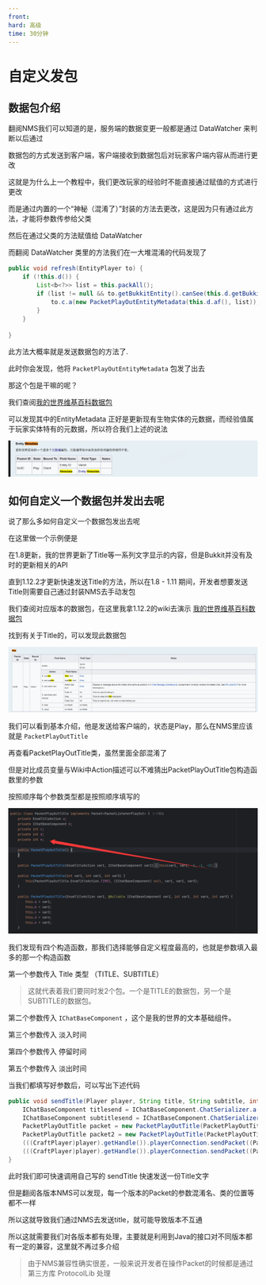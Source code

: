 ```yaml
---
front:
hard: 高级
time: 30分钟
---
```


# 自定义发包

## 数据包介绍

翻阅NMS我们可以知道的是，服务端的数据变更一般都是通过 DataWatcher 来判断以后通过

数据包的方式发送到客户端，客户端接收到数据包后对玩家客户端内容从而进行更改

这就是为什么上一个教程中，我们更改玩家的经验时不能直接通过赋值的方式进行更改

而是通过内置的一个“神秘（混淆了）”封装的方法去更改，这是因为只有通过此方法，才能将参数传参给父类

然后在通过父类的方法赋值给 DataWatcher 

而翻阅 DataWatcher 类里的方法我们在一大堆混淆的代码发现了 
```java
public void refresh(EntityPlayer to) {
    if (!this.d()) {
        List<b<?>> list = this.packAll();
        if (list != null && to.getBukkitEntity().canSee(this.d.getBukkitEntity())) {
            to.c.a(new PacketPlayOutEntityMetadata(this.d.af(), list));
        }
    }

}
```

此方法大概率就是发送数据包的方法了.

此时你会发现，他将 `PacketPlayOutEntityMetadata` 包发了出去

那这个包是干嘛的呢？

我们查阅[我的世界维基百科数据包](https://minecraft.wiki/w/Java_Edition_protocol/Packets?oldid=2772385)

可以发现其中的EntityMetadata 正好是更新现有生物实体的元数据，而经验值属于玩家实体特有的元数据，所以符合我们上述的说法

![](../images/0_20.png)

## 如何自定义一个数据包并发出去呢

说了那么多如何自定义一个数据包发出去呢

在这里做一个示例便是

在1.8更新，我的世界更新了Title等一系列文字显示的内容，但是Bukkit并没有及时的更新相关的API

直到1.12.2才更新快速发送Title的方法，所以在1.8 - 1.11 期间，开发者想要发送Title则需要自己通过封装NMS去手动发包

我们查阅对应版本的数据包，在这里我拿1.12.2的wiki去演示 [我的世界维基百科数据包](https://minecraft.wiki/w/Java_Edition_protocol/Packets?oldid=2772385)

找到有关于Title的，可以发现此数据包

![](../images/0_21.png)

我们可以看到基本介绍，他是发送给客户端的，状态是Play，那么在NMS里应该就是 `PacketPlayOutTitle` 

再查看PacketPlayOutTitle类，虽然里面全部混淆了

但是对比成员变量与Wiki中Action描述可以不难猜出PacketPlayOutTitle包构造函数里的参数

按照顺序每个参数类型都是按照顺序填写的

![](../images/0_22.png)

我们发现有四个构造函数，那我们选择能够自定义程度最高的，也就是参数填入最多的那一个构造函数

第一个参数传入 Title 类型 （TITLE、SUBTITLE）

> 这就代表着我们要同时发2个包。一个是TITLE的数据包，另一个是SUBTITLE的数据包。

第二个参数传入 `IChatBaseComponent` ，这个是我的世界的文本基础组件。

第三个参数传入 淡入时间

第四个参数传入 停留时间

第五个参数传入 淡出时间

当我们都填写好参数后，可以写出下述代码
```java
public void sendTitle(Player player, String title, String subtitle, int fadeIn, int stayIn, int fadeOut) {
    IChatBaseComponent titlesend = IChatBaseComponent.ChatSerializer.a("{\"text\": \"" + title + "\"}");
    IChatBaseComponent subtitlesend = IChatBaseComponent.ChatSerializer.a("{\"text\": \"" + subtitle + "\"}");
    PacketPlayOutTitle packet = new PacketPlayOutTitle(PacketPlayOutTitle.EnumTitleAction.TITLE, titlesend, fadeIn, stayIn, fadeOut);
    PacketPlayOutTitle packet2 = new PacketPlayOutTitle(PacketPlayOutTitle.EnumTitleAction.SUBTITLE, subtitlesend, fadeIn, stayIn, fadeOut);
    (((CraftPlayer)player).getHandle()).playerConnection.sendPacket((Packet)packet);
    (((CraftPlayer)player).getHandle()).playerConnection.sendPacket((Packet)packet2);
}
```

此时我们即可快速调用自己写的 sendTitle 快速发送一份Title文字

但是翻阅各版本NMS可以发现，每一个版本的Packet的参数混淆名、类的位置等都不一样

所以这就导致我们通过NMS去发送title，就可能导致版本不互通

所以这就需要我们对各版本都有处理，主要就是利用到Java的接口对不同版本都有一定的兼容，这里就不再过多介绍

> 由于NMS兼容性确实很差，一般来说开发者在操作Packet的时候都是通过第三方库 ProtocolLib 处理
